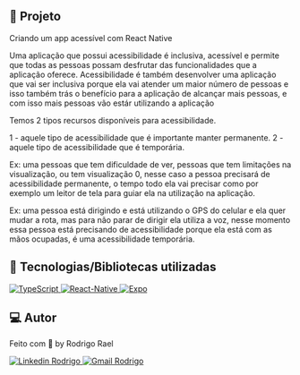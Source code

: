## :page_with_curl: Projeto

Criando um app acessível com React Native

Uma aplicação que possui acessibilidade é inclusiva, acessível e permite que todas as pessoas possam desfrutar das funcionalidades que a aplicação oferece.
Acessibilidade é também desenvolver uma aplicação que vai ser inclusiva porque ela vai atender um maior número de pessoas e isso também trás o benefício para a aplicação de alcançar mais pessoas, e com isso mais pessoas vão estár utilizando a aplicação

Temos 2 tipos recursos disponíveis para acessibilidade.

1 - aquele tipo de acessibilidade que é importante manter permanente.
2 - aquele tipo de acessibilidade que é temporária.

Ex: uma pessoas que tem dificuldade de ver, pessoas que tem limitações na visualização, ou tem visualização 0, nesse caso a pessoa precisará de acessibilidade permanente, o tempo todo ela vai precisar como por exemplo um leitor de tela para guiar ela na utilização na aplicação.

Ex: uma pessoa está dirigindo e está utilizando o GPS do celular e ela quer mudar a rota, mas para não parar de dirigir ela utiliza a voz, nesse momento essa pessoa está precisando de acessibilidade porque ela está com as mãos ocupadas, é uma acessibilidade temporária.

## 🚀 Tecnologias/Bibliotecas utilizadas
  
<a href="https://www.typescriptlang.org/" target="_blank"> <img src="https://img.shields.io/badge/-TypeScript-3178C6?style=flat-square&logo=TypeScript&logoColor=white" alt="TypeScript"> </a>
<a href="https://reactnative.dev/" target="_blank"> <img src="https://img.shields.io/badge/-ReactNative-61DAFB?style=flat-square&logo=React&logoColor=white" alt="React-Native"> </a>
<a href="https://expo.dev/" target="_blank"> <img src="https://img.shields.io/badge/-Expo-32373E?style=flat-square&logo=expo&logoColor=white" alt="Expo"> </a>

## 💻 Autor

Feito com 💜 by Rodrigo Rael

<a href="https://www.linkedin.com/in/rodrigo-rael-a7a4b51a9/" target="_blank"> <img src="https://img.shields.io/badge/-RodrigoRael-blue?style=flat-square&logo=Linkedin&logoColor=white&link=https" alt="Linkedin Rodrigo"> </a>
<a href="https://img.shields.io/badge/-rodrigorael53@gmail.com-c14438?style=flat-square&logo=Gmail&logoColor=white&link=mailto:rodrigorael53@gmail.com" target="_blank"> <img src="https://img.shields.io/badge/-rodrigorael53@gmail.com-c14438?style=flat-square&logo=Gmail&logoColor=white&link=mailto:rodrigorael53@gmail.com" alt="Gmail Rodrigo"> </a>
